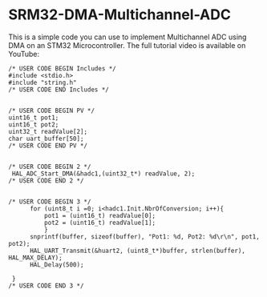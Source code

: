 # SRM32-DMA-Multichannel-ADC
This is a simple code you can use to implement Multichannel ADC using DMA on an STM32 Microcontroller. The full tutorial video is available on YouTube:

    /* USER CODE BEGIN Includes */
    #include <stdio.h>
    #include "string.h"
    /* USER CODE END Includes */
    
    
    /* USER CODE BEGIN PV */
    uint16_t pot1;
    uint16_t pot2;
    uint32_t readValue[2];
    char uart_buffer[50];
    /* USER CODE END PV */
    
    
    /* USER CODE BEGIN 2 */
     HAL_ADC_Start_DMA(&hadc1,(uint32_t*) readValue, 2);
    /* USER CODE END 2 */
    
    
    /* USER CODE BEGIN 3 */
    	  for (uint8_t i =0; i<hadc1.Init.NbrOfConversion; i++){
    		  pot1 = (uint16_t) readValue[0];
    		  pot2 = (uint16_t) readValue[1];
    		  }
    	  snprintf(buffer, sizeof(buffer), "Pot1: %d, Pot2: %d\r\n", pot1, pot2);
    	  HAL_UART_Transmit(&huart2, (uint8_t*)buffer, strlen(buffer), HAL_MAX_DELAY);
    	  HAL_Delay(500);
    
     }
    /* USER CODE END 3 */
